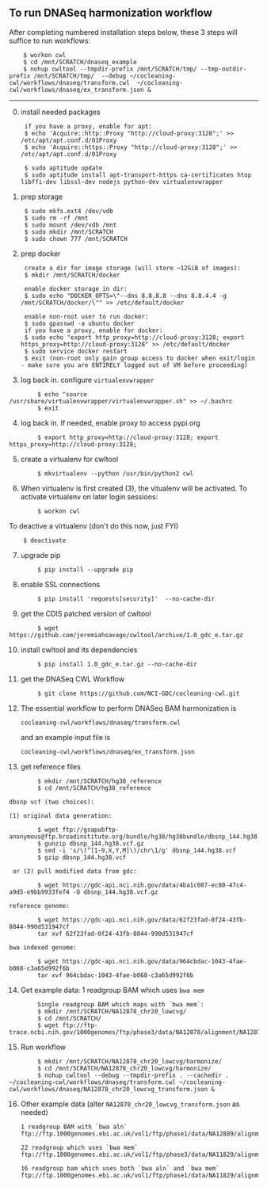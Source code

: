 To run DNASeq harmonization workflow
------------------------------------
After completing numbered installation steps below, these 3 steps will suffice to run workflows:

        $ workon cwl
        $ cd /mnt/SCRATCH/dnaseq_example
        $ nohup cwltool --tmpdir-prefix /mnt/SCRATCH/tmp/ --tmp-outdir-prefix /mnt/SCRATCH/tmp/  --debug ~/cocleaning-cwl/workflows/dnaseq/transform.cwl  ~/cocleaning-cwl/workflows/dnaseq/ex_transform.json &

---

0. install needed packages


        if you have a proxy, enable for apt:
        $ echo 'Acquire::http::Proxy "http://cloud-proxy:3128";' >> /etc/apt/apt.conf.d/01Proxy
        $ echo 'Acquire::https::Proxy "http://cloud-proxy:3128";' >> /etc/apt/apt.conf.d/01Proxy

        $ sudo aptitude update
        $ sudo aptitude install apt-transport-https ca-certificates htop libffi-dev libssl-dev nodejs python-dev virtualenvwrapper


1. prep storage


        $ sudo mkfs.ext4 /dev/vdb
        $ sudo rm -rf /mnt
        $ sudo mount /dev/vdb /mnt
        $ sudo mkdir /mnt/SCRATCH
        $ sudo chown 777 /mnt/SCRATCH


2. prep docker


        create a dir for image storage (will store ~12GiB of images):
        $ mkdir /mnt/SCRATCH/docker

        enable docker storage in dir:
        $ sudo echo "DOCKER_OPTS=\"--dns 8.8.8.8 --dns 8.8.4.4 -g /mnt/SCRATCH/docker/\"" >> /etc/default/docker

        enable non-root user to run docker:
        $ sudo gpasswd -a ubuntu docker
        if you have a proxy, enable for docker:
        $ sudo echo "export http_proxy=http://cloud-proxy:3128; export https_proxy=http://cloud-proxy:3128" >> /etc/default/docker
        $ sudo service docker restart
        $ exit (non-root only gain group access to docker when exit/login - make sure you are ENTIRELY logged out of VM before proceeding)


3. log back in. configure `virtualenvwrapper`

```
        $ echo "source /usr/share/virtualenvwrapper/virtualenvwrapper.sh" >> ~/.bashrc
        $ exit
```

4. log back in. If needed, enable proxy to access pypi.org

```
        $ export http_proxy=http://cloud-proxy:3128; export https_proxy=http://cloud-proxy:3128;
```

5. create a virtualenv for cwltool

```
        $ mkvirtualenv --python /usr/bin/python2 cwl
```

6. When virtualenv is first created (3), the vitualenv will be activated. To activate virtualenv on later login sessions:

```
        $ workon cwl
```

   To deactive a virtualenv (don't do this now, just FYI)

        $ deactivate

7. upgrade pip

```
        $ pip install --upgrade pip
```

8. enable SSL connections

```
        $ pip install 'requests[security]'  --no-cache-dir
```

9. get the CDIS patched version of cwltool

```
        $ wget https://github.com/jeremiahsavage/cwltool/archive/1.0_gdc_e.tar.gz
```

10. install cwltool and its dependencies

```
        $ pip install 1.0_gdc_e.tar.gz --no-cache-dir
```

11. get the DNASeq CWL Workflow

```
        $ git clone https://github.com/NCI-GDC/cocleaning-cwl.git
```

12. The essential workflow to perform DNASeq BAM harmonization is

        cocleaning-cwl/workflows/dnaseq/transform.cwl

    and an example input file is

        cocleaning-cwl/workflows/dnaseq/ex_transform.json

13. get reference files

```
        $ mkdir /mnt/SCRATCH/hg38_reference
        $ cd /mnt/SCRATCH/hg38_reference
```

    dbsnp vcf (two choices):

    (1) original data generation:

```
        $ wget ftp://gsapubftp-anonymous@ftp.broadinstitute.org/bundle/hg38/hg38bundle/dbsnp_144.hg38.vcf.gz
        $ gunzip dbsnp_144.hg38.vcf.gz
        $ sed -i 's/\(^[1-9,X,Y,M]\)/chr\1/g' dbsnp_144.hg38.vcf
        $ gzip dbsnp_144.hg38.vcf
```

     or (2) pull modified data from gdc:

```
        $ wget https://gdc-api.nci.nih.gov/data/4ba1c087-ec80-47c4-a9d5-e9bb9933fef4 -O dbsnp_144.hg38.vcf.gz
```

    reference genome:

```
        $ wget https://gdc-api.nci.nih.gov/data/62f23fad-0f24-43fb-8844-990d531947cf
        tar xvf 62f23fad-0f24-43fb-8844-990d531947cf
```

    bwa indexed genome:

```
        $ wget https://gdc-api.nci.nih.gov/data/964cbdac-1043-4fae-b068-c3a65d992f6b
        tar xvf 964cbdac-1043-4fae-b068-c3a65d992f6b
```

14. Get example data: 1 readgroup BAM which uses `bwa mem`

```
        Single readgroup BAM which maps with `bwa mem`:
        $ mkdir /mnt/SCRATCH/NA12878_chr20_lowcvg/
        $ cd /mnt/SCRATCH/
        $ wget ftp://ftp-trace.ncbi.nih.gov/1000genomes/ftp/phase3/data/NA12878/alignment/NA12878.chrom20.ILLUMINA.bwa.CEU.low_coverage.20121211.bam
```

15. Run workflow

```
        $ mkdir /mnt/SCRATCH/NA12878_chr20_lowcvg/harmonize/
        $ cd /mnt/SCRATCH/NA12878_chr20_lowcvg/harmonize/
        $ nohup cwltool --debug --tmpdir-prefix . --cachedir . ~/cocleaning-cwl/workflows/dnaseq/transform.cwl ~/cocleaning-cwl/workflows/dnaseq/NA12878_chr20_lowcvg_transform.json &
```

16. Other example data (alter `NA12878_chr20_lowcvg_transform.json` as needed)

        1 readgroup BAM with `bwa aln`
        ftp://ftp.1000genomes.ebi.ac.uk/vol1/ftp/phase1/data/NA12889/alignment/NA12889.chrom20.ILLUMINA.bwa.CEU.low_coverage.20101123.bam

        22 readgroup which uses `bwa mem`
        ftp://ftp.1000genomes.ebi.ac.uk/vol1/ftp/phase3/data/NA11829/alignment/NA11829.chrom20.ILLUMINA.bwa.CEU.low_coverage.20130415.bam

        16 readgroup bam which uses both `bwa aln` and `bwa mem`
        ftp://ftp.1000genomes.ebi.ac.uk/vol1/ftp/phase1/data/NA11829/alignment/NA11829.chrom20.ILLUMINA.bwa.CEU.low_coverage.20101123.bam
